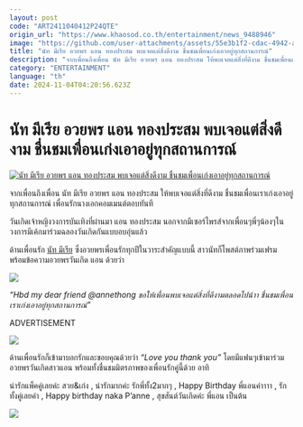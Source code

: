 ```yaml
---
layout: post
code: "ART2411040412P24QTE"
origin_url: "https://www.khaosod.co.th/entertainment/news_9488946"
image: "https://github.com/user-attachments/assets/55e3b1f2-cdac-4942-a99e-c59b7c8cb180"
title: "นัท มีเรีย อวยพร แอน ทองประสม พบเจอแต่สิ่งดีงาม ชื่นชมเพื่อนเก่งเอาอยู่ทุกสถานการณ์"
description: "จากเพื่อนถึงเพื่อน นัท มีเรีย อวยพร แอน ทองประสม ให้พบเจอแต่สิ่งที่ดีงาม ชื่นชมเพื่อนเราเก่งเอาอยู่ทุกสถานการณ์ วันเกิดเจ้าหญิงวงการบันเทิงที่ผ่านมา"
category: "ENTERTAINMENT"
language: "th"
date: 2024-11-04T04:20:56.623Z
---
```


# นัท มีเรีย อวยพร แอน ทองประสม พบเจอแต่สิ่งดีงาม ชื่นชมเพื่อนเก่งเอาอยู่ทุกสถานการณ์

[![นัท มีเรีย อวยพร แอน ทองประสม พบเจอแต่สิ่งดีงาม ชื่นชมเพื่อนเก่งเอาอยู่ทุกสถานการณ์](https://www.khaosod.co.th/wpapp/uploads/2024/11/myriabdann411679998.jpg "นัท มีเรีย อวยพร แอน ทองประสม พบเจอแต่สิ่งดีงาม ชื่นชมเพื่อนเก่งเอาอยู่ทุกสถานการณ์")](https://www.khaosod.co.th/wpapp/uploads/2024/11/myriabdann411679998.jpg)

จากเพื่อนถึงเพื่อน นัท มีเรีย อวยพร แอน ทองประสม ให้พบเจอแต่สิ่งที่ดีงาม ชื่นชมเพื่อนเราเก่งเอาอยู่ทุกสถานการณ์ เพื่อนรักนางเอกคอมเมนต์ตอบทันที

วันเกิดเจ้าหญิงวงการบันเทิงที่ผ่านมา แอน ทองประสม นอกจากมีเซอร์ไพรส์จากเพื่อนๆพี่ๆน้องๆในวงการมีเค้กมาร่วมฉลองวันเกิดกันแบบอบอุ่นแล้ว

ด้านเพื่อนรัก [นัท มีเรีย](https://www.instagram.com/p/DB0cbuPSC8Z/) ซึ่งอวยพรเพื่อนรักทุกปีในวาระสำคัญแบบนี้ สาวนัทก็โพสต์ภาพร่วมเฟรม พร้อมข้อความอวยพรวันเกิด แอน ด้วยว่า

[![](https://www.khaosod.co.th/wpapp/uploads/2024/11/myriabdann411671.jpg)](https://www.khaosod.co.th/wpapp/uploads/2024/11/myriabdann411671.jpg)

_“Hbd my dear friend @annethong ขอให้เพื่อนพบเจอแต่สิ่งที่ดีงามตลอดไปน้าา ชื่นชมเพื่อนเราเก่งเอาอยู่ทุกสถานการณ์”_

ADVERTISEMENT

[![](https://www.khaosod.co.th/wpapp/uploads/2024/11/myriabdann411672.jpg)](https://www.khaosod.co.th/wpapp/uploads/2024/11/myriabdann411672.jpg)

ด้านเพื่อนรักก็เข้ามาบอกรักและขอบคุณด้วยว่า _“Love you thank you”_ โดยมีแฟนๆเข้ามาร่วมอวยพรวันเกิดสาวแอน พร้อมทั้งชื่นชมมิตรภาพของเพื่อนรักคู่นี้ด้วย อาทิ

น่ารักแพ็คคู่เลยค่ะ สวย&เก่ง , น่ารักมากค่ะ รักพี่ทั้ง2มากๆ , Happy Birthday พี่แอนค่าาาา , รักทั้งคู่เลยค่า , Happy birthday naka P’anne , สุขสันต์วันเกิดค่ะ พี่แอน เป็นต้น

[![](https://www.khaosod.co.th/wpapp/uploads/2024/11/myriabdann4116711.jpg)](https://www.khaosod.co.th/wpapp/uploads/2024/11/myriabdann4116711.jpg)